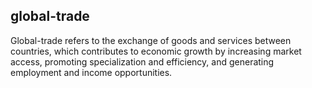 ## global-trade
Global-trade refers to the exchange of goods and services between countries, which contributes to economic growth by increasing market access, promoting specialization and efficiency, and generating employment and income opportunities.

